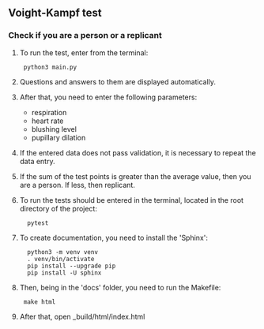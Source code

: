 ## Voight-Kampf test

### Check if you are a person or a replicant

1. To run the test, enter from the terminal:

        python3 main.py
2. Questions and answers to them are displayed automatically.
3. After that, you need to enter the following parameters:

    - respiration
    - heart rate
    - blushing level
    - pupillary dilation

4. If the entered data does not pass validation, it is necessary to repeat the data entry.
5. If the sum of the test points is greater than the average value, then you are a person. If less, then replicant.
6. To run the tests should be entered in the terminal, located in the root directory of the project:

         pytest
7. To create documentation, you need to install the 'Sphinx':

         python3 -m venv venv
         . venv/bin/activate
         pip install --upgrade pip
         pip install -U sphinx
8. Then, being in the 'docs' folder, you need to run the Makefile:

        make html
9. After that, open _build/html/index.html